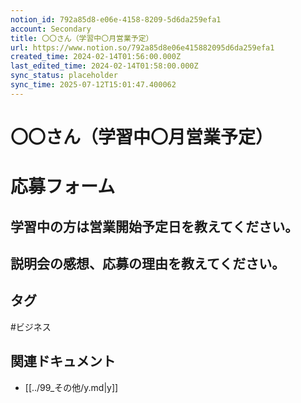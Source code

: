 ```yaml
---
notion_id: 792a85d8-e06e-4158-8209-5d6da259efa1
account: Secondary
title: 〇〇さん（学習中〇月営業予定）
url: https://www.notion.so/792a85d8e06e415882095d6da259efa1
created_time: 2024-02-14T01:56:00.000Z
last_edited_time: 2024-02-14T01:58:00.000Z
sync_status: placeholder
sync_time: 2025-07-12T15:01:47.400062
---
```

# 〇〇さん（学習中〇月営業予定）

# 応募フォーム
  ## 学習中の方は営業開始予定日を教えてください。
  ## 説明会の感想、応募の理由を教えてください。

## タグ

#ビジネス 

## 関連ドキュメント

- [[../99_その他/y.md|y]]

